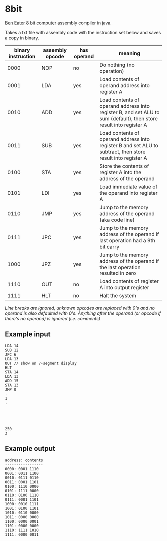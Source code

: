 # 8bit
[Ben Eater 8 bit computer](https://eater.net/8bit/) assembly compiler in java.

Takes a txt file with assembly code with the instruction set below and saves a copy in binary.

| binary instruction | assembly opcode | has operand | meaning                                                                                                           |
| ------------------ | --------------- | ----------- | ----------------------------------------------------------------------------------------------------------------- |
| 0000               | NOP             | no          | Do nothing (no operation)                                                                                         |
| 0001               | LDA             | yes         | Load contents of operand address into register A                                                                  |
| 0010               | ADD             | yes         | Load contents of operand address into register B, and set ALU to sum (default), then store result into register A |
| 0011               | SUB             | yes         | Load contents of operand address into register B and set ALU to subtract, then store result into register A       |
| 0100               | STA             | yes         | Store the contents of register A into the address of the operand                                                  |
| 0101               | LDI             | yes         | Load immediate value of the operand into register A                                                               |
| 0110               | JMP             | yes         | Jump to the memory address of the operand (aka code line)                                                         |
| 0111               | JPC             | yes         | Jump to the memory address of the operand if last operation had a 9th bit carry                                   |
| 1000               | JPZ             | yes         | Jump to the memory address of the operand if the last operation resulted in zero                                  |
| 1110               | OUT             | no          | Load contents of register A into output register                                                                  |
| 1111               | HLT             | no          | Halt the system                                                                                                   |

*Line breaks are ignored, unknown opcodes are replaced with 0's and no operand is also defaulted with 0's. Anything after the operand (or opcode if there's no operand) is ignored (i.e. comments)*

## Example input

```
LDA 14
SUB 12
JPC 6
LDA 13
OUT // show on 7-segment display
HLT
STA 14
LDA 13
ADD 15
STA 13
JMP 0
.
1
.





250
3
```

## Example output

```
address: contents
-----------------
0000: 0001 1110
0001: 0011 1100
0010: 0111 0110
0011: 0001 1101
0100: 1110 0000
0101: 1111 0000
0110: 0100 1110
0111: 0001 1101
1000: 0010 1111
1001: 0100 1101
1010: 0110 0000
1011: 0000 0000
1100: 0000 0001
1101: 0000 0000
1110: 1111 1010
1111: 0000 0011
```
